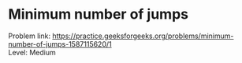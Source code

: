 # Minimum number of jumps
Problem link: https://practice.geeksforgeeks.org/problems/minimum-number-of-jumps-1587115620/1 <br>
Level: Medium